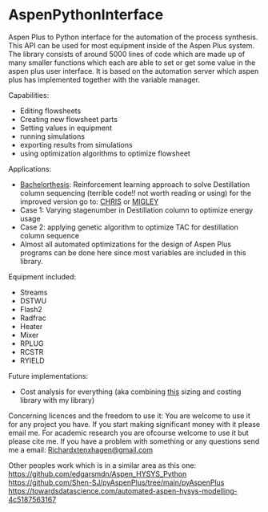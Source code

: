 # AspenPythonInterface
Aspen Plus to Python interface for the automation of the process synthesis. This API can be used for most equipment inside of the Aspen Plus system. The library consists of around 5000 lines of code which are made up of many smaller functions which each are able to set or get some value in the aspen plus user interface. It is based on the automation server which aspen plus has implemented together with the variable manager. 



Capabilities:
- Editing flowsheets
- Creating new flowsheet parts
- Setting values in equipment
- running simulations
- exporting results from simulations
- using optimization algorithms to optimize flowsheet


Applications:
- [Bachelorthesis](https://github.com/YouMayCallMeJesus/ReinforcementlearningWithDestillationColumns): Reinforcement learning approach to solve Destillation column sequencing (terrible code!! not worth reading or using) for the improved version go to: [CHRIS](https://github.com/ADChristos/Aspen-RL) or [MIGLEY](https://github.com/lollcat/Aspen-RL)
- Case 1: Varying stagenumber in Destillation column to optimize energy usage
- Case 2: applying genetic algorithm to optimize TAC for destillation column sequence
- Almost all automated optimizations for the design of Aspen Plus programs can be done here since most variables are included in this library.



Equipment included:
- Streams
- DSTWU
- Flash2
- Radfrac
- Heater
- Mixer
- RPLUG
- RCSTR
- RYIELD



Future implementations:
- Cost analysis for everything (aka combining [this](https://github.com/weepctxb/ChemEngDPpy) sizing and costing library with my library)



Concerning licences and the freedom to use it: You are welcome to use it for any project you have. If you start making significant money with it please email me. For academic research you are ofcourse welcome to use it but please cite me.
If you have a problem with something or any questions send me a email: Richardxtenxhagen@gmail.com



Other peoples work which is in a similar area as this one:
https://github.com/edgarsmdn/Aspen_HYSYS_Python
https://github.com/Shen-SJ/pyAspenPlus/tree/main/pyAspenPlus
https://towardsdatascience.com/automated-aspen-hysys-modelling-4c5187563167

